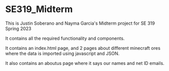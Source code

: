 # SE319_Midterm

This is Justin Soberano and Nayma Garcia's Midterm project for SE 319 Spring 2023

It contains all the required functionality and components.

It contains an index.html page, and 2 pages about different minecraft ores where the data is imported using javascript and JSON.

It also contains an aboutus page where it says our names and net ID emails.
